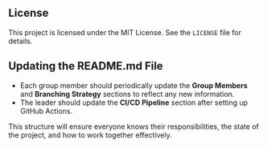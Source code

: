 ## License
This project is licensed under the MIT License. See the `LICENSE` file for details.

## Updating the README.md File
- Each group member should periodically update the **Group Members** and **Branching Strategy** sections to reflect any new information.
- The leader should update the **CI/CD Pipeline** section after setting up GitHub Actions.

This structure will ensure everyone knows their responsibilities, the state of the project, and how to work together effectively.